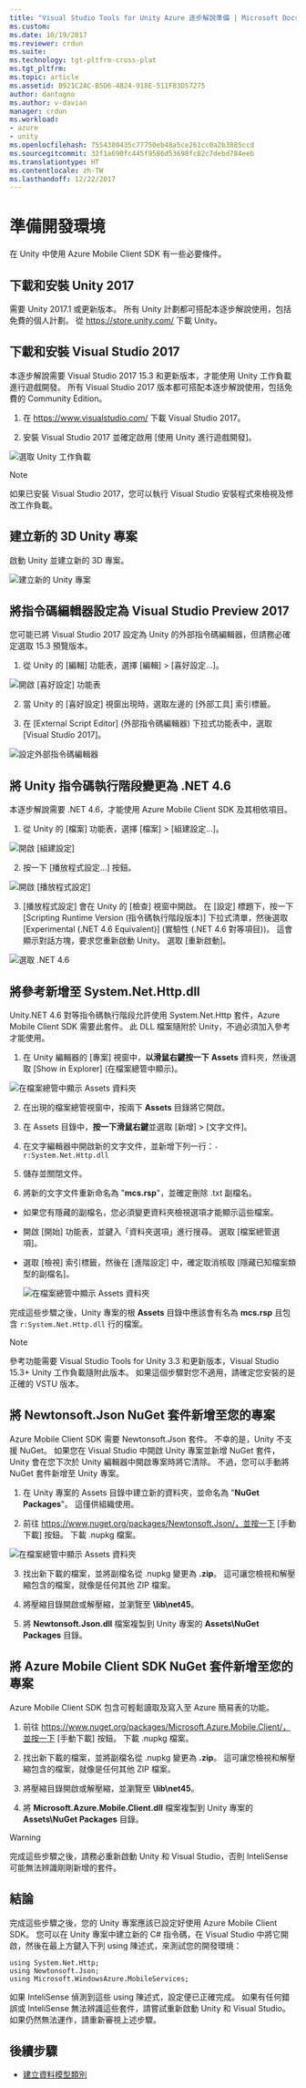 ```yaml
---
title: "Visual Studio Tools for Unity Azure 逐步解說準備 | Microsoft Docs"
ms.custom: 
ms.date: 10/19/2017
ms.reviewer: crdun
ms.suite: 
ms.technology: tgt-pltfrm-cross-plat
ms.tgt_pltfrm: 
ms.topic: article
ms.assetid: B921C2AC-B5D6-4B24-918E-511F83D57275
author: dantogno
ms.author: v-davian
manager: crdun
ms.workload:
- azure
- unity
ms.openlocfilehash: 7554380435c77750eb48a5ce261cc0a2b3885ccd
ms.sourcegitcommit: 32f1a690fc445f9586d53698fc82c7debd784eeb
ms.translationtype: HT
ms.contentlocale: zh-TW
ms.lasthandoff: 12/22/2017
---
```

# <a name="prepare-the-development-environment"></a>準備開發環境

在 Unity 中使用 Azure Mobile Client SDK 有一些必要條件。

## <a name="download-and-install-unity-2017"></a>下載和安裝 Unity 2017

需要 Unity 2017.1 或更新版本。 所有 Unity 計劃都可搭配本逐步解說使用，包括免費的個人計劃。 從 https://store.unity.com/ 下載 Unity。

## <a name="download-and-install-visual-studio-2017"></a>下載和安裝 Visual Studio 2017

本逐步解說需要 Visual Studio 2017 15.3 和更新版本，才能使用 Unity 工作負載進行遊戲開發。 所有 Visual Studio 2017 版本都可搭配本逐步解說使用，包括免費的 Community Edition。

1. 在 https://www.visualstudio.com/ 下載 Visual Studio 2017。

2. 安裝 Visual Studio 2017 並確定啟用 [使用 Unity 進行遊戲開發]。

 ![選取 Unity 工作負載](media/vstu_azure-prepare-dev-environment-image0.png)

 > [!NOTE]
 > 如果已安裝 Visual Studio 2017，您可以執行 Visual Studio 安裝程式來檢視及修改工作負載。

## <a name="create-a-new-3d-unity-project"></a>建立新的 3D Unity 專案

啟動 Unity 並建立新的 3D 專案。

![建立新的 Unity 專案](media/vstu_azure-prepare-dev-environment-image1.png)

## <a name="set-the-script-editor-to-visual-studio-preview-2017"></a>將指令碼編輯器設定為 Visual Studio Preview 2017

您可能已將 Visual Studio 2017 設定為 Unity 的外部指令碼編輯器，但請務必確定選取 15.3 預覽版本。

1. 從 Unity 的 [編輯] 功能表，選擇 [編輯] > [喜好設定...]。

  ![開啟 [喜好設定] 功能表](media/vstu_azure-prepare-dev-environment-image1.2.png)

2. 當 Unity 的 [喜好設定] 視窗出現時，選取左邊的 [外部工具] 索引標籤。

3. 在 [External Script Editor] (外部指令碼編輯器) 下拉式功能表中，選取 [Visual Studio 2017]。

  ![設定外部指令碼編輯器](media/vstu_azure-prepare-dev-environment-image3.png)

## <a name="change-the-unity-scripting-runtime-to-net-46"></a>將 Unity 指令碼執行階段變更為 .NET 4.6
本逐步解說需要 .NET 4.6，才能使用 Azure Mobile Client SDK 及其相依項目。

1. 從 Unity 的 [檔案] 功能表，選擇 [檔案] > [組建設定...]。

  ![開啟 [組建設定]](media/vstu_azure-prepare-dev-environment-image4.png)

2. 按一下 [播放程式設定...] 按鈕。

  ![開啟 [播放程式設定]](media/vstu_azure-prepare-dev-environment-image5.png)

3. [播放程式設定] 會在 Unity 的 [檢查] 視窗中開啟。 在 [設定] 標題下，按一下 [Scripting Runtime Version (指令碼執行階段版本)] 下拉式清單，然後選取 [Experimental (.NET 4.6 Equivalent)] (實驗性 (.NET 4.6 對等項目))。 這會顯示對話方塊，要求您重新啟動 Unity。 選取 [重新啟動]。

  ![選取 .NET 4.6](media/vstu_azure-prepare-dev-environment-image6.png)

## <a name="add-a-reference-to-systemnethttpdll"></a>將參考新增至 System.Net.Http.dll

Unity.NET 4.6 對等指令碼執行階段允許使用 System.Net.Http 套件，Azure Mobile Client SDK 需要此套件。 此 DLL 檔案隨附於 Unity，不過必須加入參考才能使用。

1. 在 Unity 編輯器的 [專案] 視窗中，**以滑鼠右鍵按一下** **Assets** 資料夾，然後選取 [Show in Explorer] (在檔案總管中顯示)。

  ![在檔案總管中顯示 Assets 資料夾](media/vstu_azure-prepare-dev-environment-image7.png)

2. 在出現的檔案總管視窗中，按兩下 **Assets** 目錄將它開啟。

3. 在 Assets 目錄中，**按一下滑鼠右鍵**並選取 [新增] > [文字文件]。

4. 在文字編輯器中開啟新的文字文件，並新增下列一行：`-r:System.Net.Http.dll`

5. 儲存並關閉文件。

4. 將新的文字文件重新命名為 "**mcs.rsp**"，並確定刪除 .txt 副檔名。

  * 如果您有隱藏的副檔名，您必須變更資料夾檢視選項才能顯示這些檔案。
  * 開啟 [開始] 功能表，並鍵入「資料夾選項」進行搜尋。 選取 [檔案總管選項]。
  * 選取 [檢視] 索引標籤，然後在 [進階設定] 中，確定取消核取 [隱藏已知檔案類型的副檔名]。

    ![在檔案總管中顯示 Assets 資料夾](media/vstu_azure-prepare-dev-environment-image8.png)

完成這些步驟之後，Unity 專案的根 **Assets** 目錄中應該會有名為 **mcs.rsp** 且包含 `r:System.Net.Http.dll` 行的檔案。

>[!NOTE]
> 參考功能需要 Visual Studio Tools for Unity 3.3 和更新版本，Visual Studio 15.3+ Unity 工作負載隨附此版本。 如果這個步驟對您不適用，請確定您安裝的是正確的 VSTU 版本。

## <a name="add-the-newtonsoftjson-nuget-package-to-your-project"></a>將 Newtonsoft.Json NuGet 套件新增至您的專案

Azure Mobile Client SDK 需要 Newtonsoft.Json 套件。 不幸的是，Unity 不支援 NuGet。 如果您在 Visual Studio 中開啟 Unity 專案並新增 NuGet 套件，Unity 會在您下次於 Unity 編輯器中開啟專案時將它清除。 不過，您可以手動將 NuGet 套件新增至 Unity 專案。

1. 在 Unity 專案的 Assets 目錄中建立新的資料夾，並命名為 "**NuGet Packages**"。 這僅供組織使用。

2. 前往 https://www.nuget.org/packages/Newtonsoft.Json/，並按一下 [手動下載] 按鈕。 下載 .nupkg 檔案。

  ![在檔案總管中顯示 Assets 資料夾](media/vstu_azure-prepare-dev-environment-image9.png)

3. 找出新下載的檔案，並將副檔名從 .nupkg 變更為 **.zip**。 這可讓您檢視和解壓縮包含的檔案，就像是任何其他 ZIP 檔案。

4. 將壓縮目錄開啟或解壓縮，並瀏覽至 **\lib\net45**。

5. 將 **Newtonsoft.Json.dll** 檔案複製到 Unity 專案的 **Assets\NuGet Packages** 目錄。

## <a name="add-the-azure-mobile-client-sdk-nuget-package-to-your-project"></a>將 Azure Mobile Client SDK NuGet 套件新增至您的專案

Azure Mobile Client SDK 包含可輕鬆讀取及寫入至 Azure 簡易表的功能。

1. 前往 https://www.nuget.org/packages/Microsoft.Azure.Mobile.Client/，並按一下 [手動下載] 按鈕。 下載 .nupkg 檔案。

2. 找出新下載的檔案，並將副檔名從 .nupkg 變更為 **.zip**。 這可讓您檢視和解壓縮包含的檔案，就像是任何其他 ZIP 檔案。

3. 將壓縮目錄開啟或解壓縮，並瀏覽至 **\lib\net45**。

4. 將 **Microsoft.Azure.Mobile.Client.dll** 檔案複製到 Unity 專案的 **Assets\NuGet Packages** 目錄。

>[!WARNING]
> 完成這些步驟之後，請務必重新啟動 Unity 和 Visual Studio，否則 InteliSense 可能無法辨識剛剛新增的套件。

## <a name="conclusion"></a>結論

完成這些步驟之後，您的 Unity 專案應該已設定好使用 Azure Mobile Client SDK。 您可以在 Unity 專案中建立新的 C# 指令碼，在 Visual Studio 中將它開啟，然後在最上方鍵入下列 using 陳述式，來測試您的開發環境：
```
using System.Net.Http;
using Newtonsoft.Json;
using Microsoft.WindowsAzure.MobileServices;
```

如果 InteliSense 偵測到這些 using 陳述式，設定便已正確完成。 如果有任何錯誤或 InteliSense 無法辨識這些套件，請嘗試重新啟動 Unity 和 Visual Studio。 如果仍然無法運作，請重新審視上述步驟。

## <a name="next-step"></a>後續步驟

* [建立資料模型類別](visual-studio-tools-for-unity-azure-data.md)
